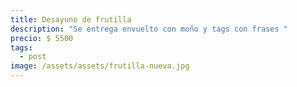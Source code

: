```yaml
---
title: Desayuno de frutilla
description: "Se entrega envuelto con moño y tags con frases "
precio: $ 5500
tags:
  - post
image: /assets/assets/frutilla-nueva.jpg
---
```

